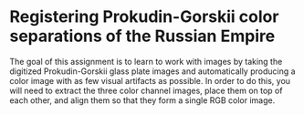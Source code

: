 # Registering Prokudin-Gorskii color separations of the Russian Empire

The goal of this assignment is to learn to work with images by taking the 
digitized Prokudin-Gorskii glass plate images and automatically producing 
a color image with as few visual artifacts as possible. In order to do this, 
you will need to extract the three color channel images, place them on top of 
each other, and align them so that they form a single RGB color image.